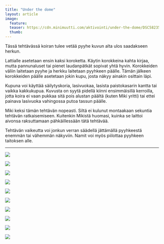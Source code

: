 ```yaml
---
title: "Under the dome"
layout: article
image:
  feature:
  teaser: https://cdn.minimuutti.com/aktivointi/under-the-dome/DSC58235-245px.jpg
  thumb:
---
```


Tässä tehtävässä koiran tulee vetää pyyhe kuvun alta ulos saadakseen herkun.

Lattialle asetetaan ensin kaksi koroketta. Käytin korokkeina kahta kirjaa, mutta pannunaluset tai pienet laudanpätkät sopivat yhtä hyvin. Korokkeiden väliin laitetaan pyyhe ja herkku laitetaan pyyhkeen päälle. Tämän jälkeen korokkeiden päälle asetetaan jokin kupu, josta näkyy ainakin osittain läpi. 

Kupuna voi käyttää säilytyskoria, lasivuokaa, lasista paistokasarin kantta tai vaikka kakkukupua. Kuvusta on syytä pidellä kiinni ensimmäisillä kerroilla, jotta koira ei vaan pukkaa sitä pois alustan päältä (kuten Miki yritti) tai ettei painava lasivuoka vahingossa putoa tassun päälle.

Miki keksi tämän tehtävän nopeasti. Siltä ei kulunut montaakaan sekuntia tehtävän ratkaisemiseen. Kuitenkin Mikistä huomasi, kuinka se laittoi aivonsa raksuttamaan pähkäillessään tätä tehtävää.

Tehtävän vaikeutta voi jonkun verran säädellä jättämällä pyyhkeestä enemmän tai vähemmän näkyviin. Namit voi myös piilottaa pyyhkeen taitoksen alle.

---

![](https://cdn.minimuutti.com/aktivointi/under-the-dome/DSC58159-800px.jpg)

![](https://cdn.minimuutti.com/aktivointi/under-the-dome/DSC58161-800px.jpg)

![](https://cdn.minimuutti.com/aktivointi/under-the-dome/DSC58174-800px.jpg)

![](https://cdn.minimuutti.com/aktivointi/under-the-dome/DSC58166-800px.jpg)

![](https://cdn.minimuutti.com/aktivointi/under-the-dome/DSC58228-800px.jpg)

![](https://cdn.minimuutti.com/aktivointi/under-the-dome/DSC58255-800px.jpg)

![](https://cdn.minimuutti.com/aktivointi/under-the-dome/DSC58233-800px.jpg)

![](https://cdn.minimuutti.com/aktivointi/under-the-dome/DSC58295-800px.jpg)

![](https://cdn.minimuutti.com/aktivointi/under-the-dome/DSC58234-800px.jpg)

![](https://cdn.minimuutti.com/aktivointi/under-the-dome/DSC58235-800px.jpg)
